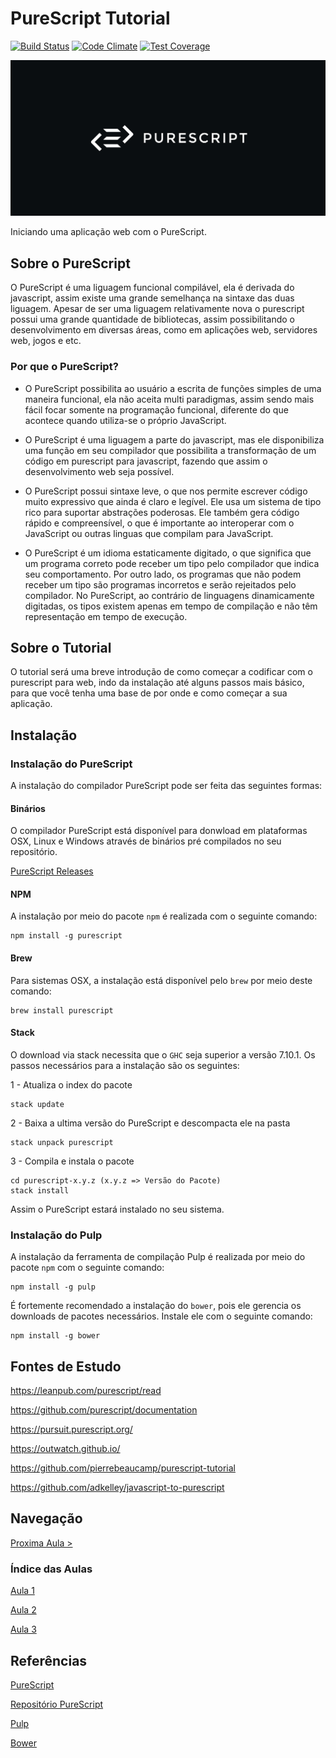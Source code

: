 # PureScript Tutorial
[![Build Status](https://travis-ci.org/kassiacatarine/PureScript-Tutorial.svg?branch=master)](https://travis-ci.org/kassiacatarine/PureScript-Tutorial)
[![Code Climate](https://codeclimate.com/github/kassiacatarine/PureScript-Tutorial/badges/gpa.svg)](https://codeclimate.com/github/kassiacatarine/PureScript-Tutorial)
[![Test Coverage](https://codeclimate.com/github/kassiacatarine/PureScript-Tutorial/badges/coverage.svg)](https://codeclimate.com/github/kassiacatarine/PureScript-Tutorial/coverage)

![PureScript](https://github.com/kassiacatarine/PureScript-Tutorial/blob/master/imagem/purescript.jpg)

Iniciando uma aplicação web com o PureScript.


## Sobre o PureScript

O PureScript é uma liguagem funcional compilável, ela é derivada do javascript, assim existe uma grande semelhança na sintaxe das duas liguagem. Apesar de ser uma liguagem relativamente nova o purescript possui uma grande quantidade de bibliotecas, assim possibilitando o desenvolvimento em diversas áreas, como em aplicações web, servidores web, jogos e etc.

### Por que o PureScript?

- O PureScript possibilita ao usuário a escrita de funções simples de uma maneira funcional, ela não aceita multi paradigmas, assim sendo mais fácil focar somente na programação funcional, diferente do que acontece quando utiliza-se o próprio JavaScript.

- O PureScript é uma liguagem a parte do javascript, mas ele disponibiliza uma função em seu compilador que possibilita a transformação de um código em purescript para javascript, fazendo que assim o desenvolvimento web seja possível.

- O PureScript possui sintaxe leve, o que nos permite escrever código muito expressivo que ainda é claro e legível. Ele usa um sistema de tipo rico para suportar abstrações poderosas. Ele também gera código rápido e compreensível, o que é importante ao interoperar com o JavaScript ou outras linguas que compilam para JavaScript.

- O PureScript é um idioma estaticamente digitado, o que significa que um programa correto pode receber um tipo pelo compilador que indica seu comportamento. Por outro lado, os programas que não podem receber um tipo são programas incorretos e serão rejeitados pelo compilador. No PureScript, ao contrário de linguagens dinamicamente digitadas, os tipos existem apenas em tempo de compilação e não têm representação em tempo de execução.

## Sobre o Tutorial

O tutorial será uma breve introdução de como começar a codificar com o purescript para web, indo da instalação até alguns passos mais básico, para que você tenha uma base de por onde e como começar a sua aplicação.

## Instalação

### Instalação do PureScript

A instalação do compilador PureScript pode ser feita das seguintes formas:

#### Binários

O compilador PureScript está disponível para donwload em plataformas OSX, Linux e Windows através de binários pré compilados no seu repositório.

[PureScript Releases](https://github.com/purescript/purescript/release)

#### NPM

A instalação por meio do pacote `npm` é realizada com o seguinte comando:

    npm install -g purescript

#### Brew

Para sistemas OSX, a instalação está disponível pelo `brew` por meio deste comando:

    brew install purescript

#### Stack

O download via stack necessita que o `GHC` seja superior a versão 7.10.1. Os passos necessários para a instalação são os seguintes:

1 - Atualiza o index do pacote

    stack update

2 - Baixa a ultima versão do PureScript e descompacta ele na pasta

    stack unpack purescript

3 - Compila e instala o pacote

    cd purescript-x.y.z (x.y.z => Versão do Pacote)
    stack install

Assim o PureScript estará instalado no seu 
sistema.

### Instalação do Pulp

A instalação da ferramenta de compilação Pulp é realizada por meio do pacote `npm` com o seguinte comando:

    npm install -g pulp

É fortemente recomendado a instalação do `bower`, pois ele gerencia os downloads de pacotes necessários. Instale ele com o seguinte comando:
    
    npm install -g bower

## Fontes de Estudo

https://leanpub.com/purescript/read

https://github.com/purescript/documentation

https://pursuit.purescript.org/

https://outwatch.github.io/

https://github.com/pierrebeaucamp/purescript-tutorial

https://github.com/adkelley/javascript-to-purescript


## Navegação

[Proxima Aula >](https://github.com/kassiacatarine/PureScript-Tutorial/tree/master/Aula1)

### Índice das Aulas

[Aula 1](https://github.com/kassiacatarine/PureScript-Tutorial/tree/master/Aula1)

[Aula 2](https://github.com/kassiacatarine/PureScript-Tutorial/tree/master/Aula2)

[Aula 3](https://github.com/kassiacatarine/PureScript-Tutorial/tree/master/Aula3)


## Referências

[PureScript](http://www.purescript.org)

[Repositório PureScript](https://github.com/purescript/purescript)

[Pulp](https://github.com/bodil/pulp)

[Bower](https://bower.io/)